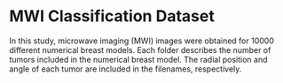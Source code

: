 # MWI Classification Dataset

In this study, microwave imaging (MWI) images were obtained for 10000 different numerical breast models. Each folder describes the number of tumors included in the numerical breast model. The radial position and angle of each tumor are included in the filenames, respectively.